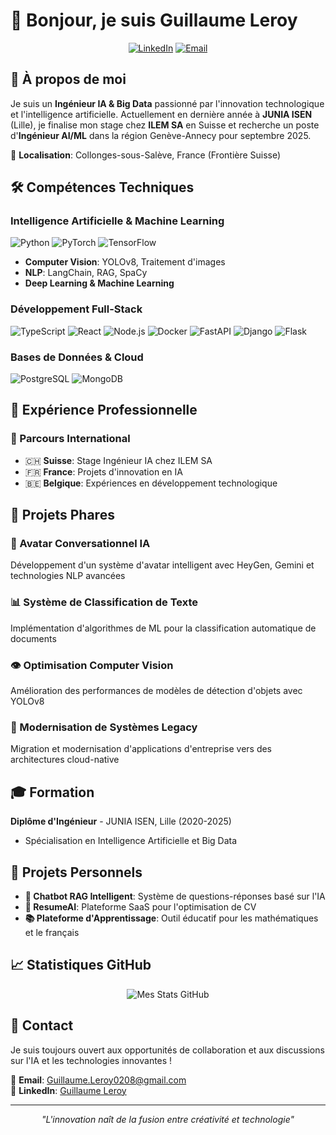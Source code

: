 # 👋 Bonjour, je suis Guillaume Leroy

<div align="center">
  
  [![LinkedIn](https://img.shields.io/badge/LinkedIn-0077B5?style=for-the-badge&logo=linkedin&logoColor=white)](https://www.linkedin.com/in/guillaume-leroy-isen/)
  [![Email](https://img.shields.io/badge/Email-D14836?style=for-the-badge&logo=gmail&logoColor=white)](mailto:Guillaume.Leroy0208@gmail.com)
  
</div>

## 🚀 À propos de moi

Je suis un **Ingénieur IA & Big Data** passionné par l'innovation technologique et l'intelligence artificielle. Actuellement en dernière année à **JUNIA ISEN** (Lille), je finalise mon stage chez **ILEM SA** en Suisse et recherche un poste d'**Ingénieur AI/ML** dans la région Genève-Annecy pour septembre 2025.

📍 **Localisation**: Collonges-sous-Salève, France (Frontière Suisse)

## 🛠️ Compétences Techniques

### Intelligence Artificielle & Machine Learning
![Python](https://img.shields.io/badge/Python-3776AB?style=for-the-badge&logo=python&logoColor=white)
![PyTorch](https://img.shields.io/badge/PyTorch-EE4C2C?style=for-the-badge&logo=pytorch&logoColor=white)
![TensorFlow](https://img.shields.io/badge/TensorFlow-FF6F00?style=for-the-badge&logo=tensorflow&logoColor=white)

- **Computer Vision**: YOLOv8, Traitement d'images
- **NLP**: LangChain, RAG, SpaCy
- **Deep Learning & Machine Learning**

### Développement Full-Stack
![TypeScript](https://img.shields.io/badge/TypeScript-007ACC?style=for-the-badge&logo=typescript&logoColor=white)
![React](https://img.shields.io/badge/React-20232A?style=for-the-badge&logo=react&logoColor=61DAFB)
![Node.js](https://img.shields.io/badge/Node.js-43853D?style=for-the-badge&logo=node.js&logoColor=white)
![Docker](https://img.shields.io/badge/Docker-2496ED?style=for-the-badge&logo=docker&logoColor=white)
![FastAPI](https://img.shields.io/badge/FastAPI-009688?style=for-the-badge&logo=fastapi&logoColor=white)
![Django](https://img.shields.io/badge/Django-092E20?style=for-the-badge&logo=django&logoColor=white)
![Flask](https://img.shields.io/badge/Flask-000000?style=for-the-badge&logo=flask&logoColor=white)


### Bases de Données & Cloud
![PostgreSQL](https://img.shields.io/badge/PostgreSQL-316192?style=for-the-badge&logo=postgresql&logoColor=white)
![MongoDB](https://img.shields.io/badge/MongoDB-4EA94B?style=for-the-badge&logo=mongodb&logoColor=white)

## 💼 Expérience Professionnelle

### 🏢 Parcours International
- 🇨🇭 **Suisse**: Stage Ingénieur IA chez ILEM SA
- 🇫🇷 **France**: Projets d'innovation en IA
- 🇧🇪 **Belgique**: Expériences en développement technologique

## 🎯 Projets Phares

### 🤖 Avatar Conversationnel IA
Développement d'un système d'avatar intelligent avec HeyGen, Gemini et technologies NLP avancées

### 📊 Système de Classification de Texte
Implémentation d'algorithmes de ML pour la classification automatique de documents

### 👁️ Optimisation Computer Vision
Amélioration des performances de modèles de détection d'objets avec YOLOv8

### 🔄 Modernisation de Systèmes Legacy
Migration et modernisation d'applications d'entreprise vers des architectures cloud-native

## 🎓 Formation

**Diplôme d'Ingénieur** - JUNIA ISEN, Lille (2020-2025)
- Spécialisation en Intelligence Artificielle et Big Data


## 🌟 Projets Personnels

- **🧠 Chatbot RAG Intelligent**: Système de questions-réponses basé sur l'IA
- **📄 ResumeAI**: Plateforme SaaS pour l'optimisation de CV
- **📚 Plateforme d'Apprentissage**: Outil éducatif pour les mathématiques et le français

## 📈 Statistiques GitHub

<div align="center">
  
![Mes Stats GitHub](https://github-readme-stats-sigma-five.vercel.app/api?username=Leroy-Guillaume&show_icons=true&theme=radical&count_private=true&include_all_commits=true)

</div>

## 🤝 Contact

Je suis toujours ouvert aux opportunités de collaboration et aux discussions sur l'IA et les technologies innovantes !

📧 **Email**: Guillaume.Leroy0208@gmail.com  
💼 **LinkedIn**: [Guillaume Leroy](https://www.linkedin.com/in/guillaume-leroy-isen/)

---

<div align="center">
  
  *"L'innovation naît de la fusion entre créativité et technologie"*
  
</div>